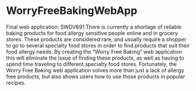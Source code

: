 # WorryFreeBakingWebApp
Final web application: SWDV691
There is currently a shortage of reliable baking products for food allergy sensitive people online and in grocery stores. These products are considered rare, and usually require a shopper to go to several specialty food stores in order to find products that suit their food allergy needs. By creating the “Worry Free Baking” web application this will eliminate the issue of finding these products, as well as having to spend time traveling to different specialty food stores. Fortunately, the Worry Free Baking web application solves more than just a lack of allergy free products, but also shows users how to use those products in popular recipes.  
